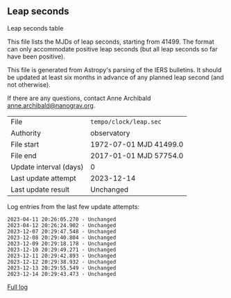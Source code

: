 
## Leap seconds

Leap seconds table

This file lists the MJDs of leap seconds, starting from 41499.
The format can only accommodate positive leap seconds (but all
leap seconds so far have been positive).

This file is generated from Astropy's parsing of the IERS
bulletins. It should be updated at least six months in advance
of any planned leap second (and not otherwise).

If there are any questions, contact Anne Archibald
<anne.archibald@nanograv.org>.

|     |     |
|:--- |:--- |
| File | `tempo/clock/leap.sec` |
| Authority | observatory |
| File start | 1972-07-01 MJD 41499.0 |
| File end | 2017-01-01 MJD 57754.0 |
| Update interval (days) | 0 |
| Last update attempt | 2023-12-14 |
| Last update result | Unchanged |

Log entries from the last few update attempts:
```
2023-04-11 20:26:05.270 - Unchanged
2023-04-12 20:26:24.902 - Unchanged
2023-12-07 20:29:47.548 - Unchanged
2023-12-08 20:29:40.804 - Unchanged
2023-12-09 20:29:18.178 - Unchanged
2023-12-10 20:29:49.271 - Unchanged
2023-12-11 20:29:42.893 - Unchanged
2023-12-12 20:29:38.932 - Unchanged
2023-12-13 20:29:55.549 - Unchanged
2023-12-14 20:29:43.473 - Unchanged
```
[Full log](https://raw.githubusercontent.com/ipta/pulsar-clock-corrections/main/log/tempo/clock/leap.sec.log)
